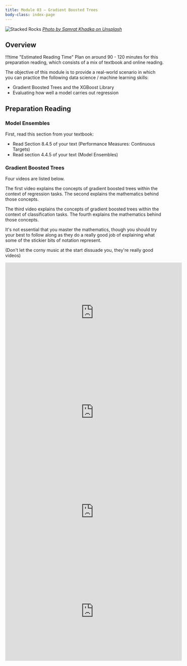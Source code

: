 ```yaml
---
title: Module 03 — Gradient Boosted Trees
body-class: index-page
---
```


![Stacked Rocks]({{URLROOT}}/shared/img/stackedrocks.jpg)
*[Photo by Samrat Khadka on Unsplash](https://unsplash.com/photos/yFOjHnFu8jI)*

## Overview

!!!time "Estimated Reading Time"
	Plan on around 90 - 120 minutes for this preparation reading, which consists of a mix of textbook and online reading. 

The objective of this module is to provide a real-world scenario in which you can practice the following data science / machine learning skills:

* Gradient Boosted Trees and the XGBoost Library
* Evaluating how well a model carries out regression

## Preparation Reading

### Model Ensembles

First, read this section from your textbook:

* Read Section 8.4.5 of your text (Performance Measures: Continuous Targets)
* Read section 4.4.5 of your text (Model Ensembles)

### Gradient Boosted Trees

Four videos are listed below.

The first video explains the concepts of gradient boosted trees within the context of regression tasks. The second explains the mathematics behind those concepts. 

The third video explains the concepts of gradient boosted trees within the context of classification tasks. The fourth explains the mathematics behind those concepts. 

It's not essential that you master the mathematics, though you should try your best to follow along as they do a really good job of explaining what some of the stickier bits of notation represent.

(Don't let the corny music at the start dissuade you, they're really good videos)

<iframe width="560" height="315" src="https://www.youtube.com/embed/3CC4N4z3GJc" frameborder="0" allow="accelerometer; autoplay; clipboard-write; encrypted-media; gyroscope; picture-in-picture" allowfullscreen></iframe>

<iframe width="560" height="315" src="https://www.youtube.com/embed/2xudPOBz-vs" frameborder="0" allow="accelerometer; autoplay; clipboard-write; encrypted-media; gyroscope; picture-in-picture" allowfullscreen></iframe>

<iframe width="560" height="315" src="https://www.youtube.com/embed/jxuNLH5dXCs" frameborder="0" allow="accelerometer; autoplay; clipboard-write; encrypted-media; gyroscope; picture-in-picture" allowfullscreen></iframe>

<iframe width="560" height="315" src="https://www.youtube.com/embed/StWY5QWMXCw" frameborder="0" allow="accelerometer; autoplay; clipboard-write; encrypted-media; gyroscope; picture-in-picture" allowfullscreen></iframe>

